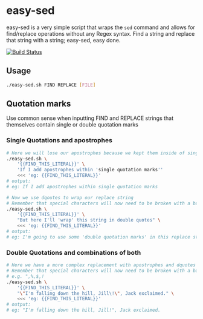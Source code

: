 # easy-sed

easy-sed is a very simple script that wraps the `sed` command and allows for find/replace operations without any Regex syntax. Find a string and replace that string with a string; easy-sed, easy done.

[![Build Status](https://travis-ci.org/jay-grant/easy-sed.svg?branch=master)](https://travis-ci.org/jay-grant/easy-sed)

## Usage
```sh
./easy-sed.sh FIND REPLACE [FILE]
```

## Quotation marks

Use common sense when inputting FIND and REPLACE strings that themselves contain single or double quotation marks

### Single Quotations and apostrophes
```sh
# Here we will lose our apostrophes because we kept them inside of single quotes
./easy-sed.sh \
    '{{FIND_THIS_LITERAL}}' \
    'If I add apostrophes within 'single quotation marks'' 
    <<< 'eg: {{FIND_THIS_LITERAL}}'
# output:
# eg: If I add apostrophes within single quotation marks

# Now we use dqoutes to wrap our replace string
# Remember that special characters will now need to be broken with a backslash
./easy-sed.sh \
    '{{FIND_THIS_LITERAL}}' \
    "But here I'll 'wrap' this string in double quotes" \
    <<< 'eg: {{FIND_THIS_LITERAL}}'
# output:
# eg: I'm going to use some 'double quotation marks' in this replace string
```

### Double Quotations and combinations of both
```sh
# Here we have a more complex replacement with apostrophes and dquotes
# Remember that special characters will now need to be broken with a backslash
# e.g. ",%,$,!
./easy-sed.sh \
    '{{FIND_THIS_LITERAL}}' \
    "\"I'm falling down the hill, Jill\!\", Jack exclaimed." \
    <<< 'eg: {{FIND_THIS_LITERAL}}'
# output:
# eg: "I'm falling down the hill, Jill!", Jack exclaimed.
```